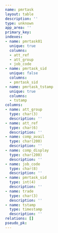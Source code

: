 ```yaml
---
name: pmrtask
layout: table
description: ''
type: unknown
app_area: ''
primary_key: 
indexes:
- name: pmrtask01
  unique: true
  columns:
  - att_ref
  - att_group
  - job_code
- name: pmrtask_sid
  unique: false
  columns:
  - pmrtask_sid
- name: pmrtask_tstamp
  unique: true
  columns:
  - tstamp
columns:
- name: att_group
  type: char(3)
  description: ''
- name: att_ref
  type: char(6)
  description: ''
- name: comp_avail
  type: char(200)
  description: ''
- name: comp_display
  type: char(200)
  description: ''
- name: job_code
  type: char(8)
  description: ''
- name: pmrtask_sid
  type: int(4)
  description: ''
- name: trade
  type: char(3)
  description: ''
- name: tstamp
  type: timestamp
  description: ''
relations: []
pseudo_pk: 
---
```


